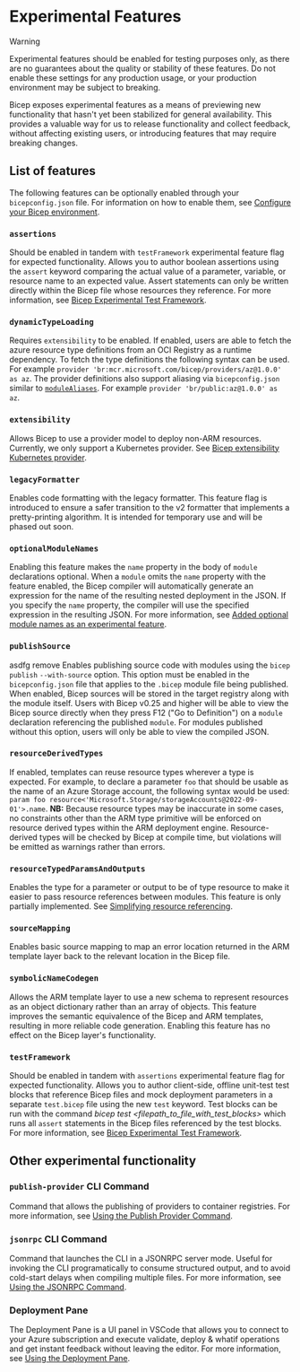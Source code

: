 # Experimental Features

> [!WARNING]
> Experimental features should be enabled for testing purposes only, as there are no guarantees about the quality or stability of these features. Do not enable these settings for any production usage, or your production environment may be subject to breaking.

Bicep exposes experimental features as a means of previewing new functionality that hasn't yet been stabilized for general availability. This provides a valuable way for us to release functionality and collect feedback, without affecting existing users, or introducing features that may require breaking changes.

## List of features
The following features can be optionally enabled through your `bicepconfig.json` file. For information on how to enable them, see [Configure your Bicep environment](https://aka.ms/bicep/config).

### `assertions`
Should be enabled in tandem with `testFramework` experimental feature flag for expected functionality. Allows you to author boolean assertions using the `assert` keyword comparing the actual value of a parameter, variable, or resource name to an expected value. Assert statements can only be written directly within the Bicep file whose resources they reference. For more information, see [Bicep Experimental Test Framework](https://github.com/Azure/bicep/issues/11967).

### `dynamicTypeLoading`
Requires `extensibility` to be enabled. If enabled, users are able to fetch the azure resource type definitions from an OCI Registry as a runtime dependency. To fetch the type definitions the following syntax can be used. For example `provider 'br:mcr.microsoft.com/bicep/providers/az@1.0.0' as az`.
The provider definitions also support aliasing via `bicepconfig.json` similar to [`moduleAliases`](https://learn.microsoft.com/azure/azure-resource-manager/bicep/bicep-config-modules#aliases-for-modules). For example `provider 'br/public:az@1.0.0' as az`.

### `extensibility`
Allows Bicep to use a provider model to deploy non-ARM resources. Currently, we only support a Kubernetes provider. See [Bicep extensibility Kubernetes provider](https://learn.microsoft.com/en-us/azure/azure-resource-manager/bicep/bicep-extensibility-kubernetes-provider).

### `legacyFormatter`
Enables code formatting with the legacy formatter. This feature flag is introduced to ensure a safer transition to the v2 formatter that implements a pretty-printing algorithm. It is intended for temporary use and will be phased out soon.

### `optionalModuleNames`
Enabling this feature makes the `name` property in the body of `module` declarations optional. When a `module` omits the `name` property with the feature enabled, the Bicep compiler will automatically generate an expression for the name of the resulting nested deployment in the JSON. If you specify the `name` property, the compiler will use the specified expression in the resulting JSON. For more information, see [Added optional module names as an experimental feature](https://github.com/Azure/bicep/pull/12600).

### `publishSource`
asdfg remove Enables publishing source code with modules using the `bicep publish` `--with-source` option. This option must be enabled in the `bicepconfig.json` file that applies to the `.bicep` module file being published. When enabled, Bicep sources will be stored in the target registry along with the module itself.  Users with Bicep v0.25 and higher will be able to view the Bicep source directly when they press F12 ("Go to Definition") on a `module` declaration referencing the published `module`. For modules published without this option, users will only be able to view the compiled JSON.

### `resourceDerivedTypes`
If enabled, templates can reuse resource types wherever a type is expected. For example, to declare a parameter `foo` that should be usable as the name of an Azure Storage account, the following syntax would be used: `param foo resource<'Microsoft.Storage/storageAccounts@2022-09-01'>.name`. **NB:** Because resource types may be inaccurate in some cases, no constraints other than the ARM type primitive will be enforced on resource derived types within the ARM deployment engine. Resource-derived types will be checked by Bicep at compile time, but violations will be emitted as warnings rather than errors.

### `resourceTypedParamsAndOutputs`
Enables the type for a parameter or output to be of type resource to make it easier to pass resource references between modules. This feature is only partially implemented. See [Simplifying resource referencing](https://github.com/azure/bicep/issues/2245).

### `sourceMapping`
Enables basic source mapping to map an error location returned in the ARM template layer back to the relevant location in the Bicep file.

### `symbolicNameCodegen`
Allows the ARM template layer to use a new schema to represent resources as an object dictionary rather than an array of objects. This feature improves the semantic equivalence of the Bicep and ARM templates, resulting in more reliable code generation. Enabling this feature has no effect on the Bicep layer's functionality.

### `testFramework`
Should be enabled in tandem with `assertions` experimental feature flag for expected functionality. Allows you to author client-side, offline unit-test test blocks that reference Bicep files and mock deployment parameters in a separate `test.bicep` file using the new `test` keyword. Test blocks can be run with the command *bicep test <filepath_to_file_with_test_blocks>* which runs all `assert` statements in the Bicep files referenced by the test blocks. For more information, see [Bicep Experimental Test Framework](https://github.com/Azure/bicep/issues/11967).

## Other experimental functionality

### `publish-provider` CLI Command
Command that allows the publishing of providers to container registries. For more information, see [Using the Publish Provider Command](./experimental/publish-provider-command.md).

### `jsonrpc` CLI Command
Command that launches the CLI in a JSONRPC server mode. Useful for invoking the CLI programatically to consume structured output, and to avoid cold-start delays when compiling multiple files. For more information, see [Using the JSONRPC Command](./experimental/jsonrpc-command.md).

### Deployment Pane
The Deployment Pane is a UI panel in VSCode that allows you to connect to your Azure subscription and execute validate, deploy & whatif operations and get instant feedback without leaving the editor. For more information, see [Using the Deployment Pane](./experimental/deploy-ui.md).

